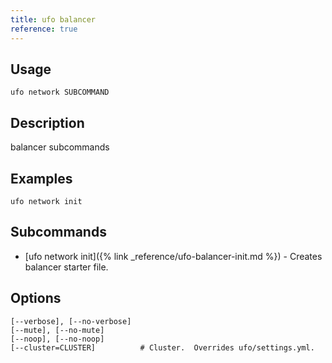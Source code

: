 ```yaml
---
title: ufo balancer
reference: true
---
```


## Usage

    ufo network SUBCOMMAND

## Description

balancer subcommands

## Examples

    ufo network init

## Subcommands

* [ufo network init]({% link _reference/ufo-balancer-init.md %}) - Creates balancer starter file.

## Options

```
[--verbose], [--no-verbose]
[--mute], [--no-mute]
[--noop], [--no-noop]
[--cluster=CLUSTER]          # Cluster.  Overrides ufo/settings.yml.
```

